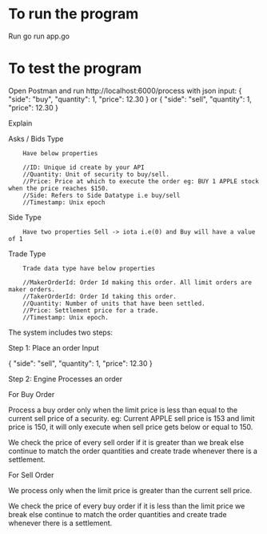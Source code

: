 # To run the program
Run go run app.go

# To test the program
Open Postman and run http://localhost:6000/process with json input: 
{
  "side": "buy",
  "quantity": 1, 
  "price": 12.30
}
or {
  "side": "sell",
  "quantity": 1, 
  "price": 12.30
}

Explain

Asks / Bids Type

        Have below properties

        //ID: Unique id create by your API
        //Quantity: Unit of security to buy/sell.
        //Price: Price at which to execute the order eg: BUY 1 APPLE stock when the price reaches $150.
        //Side: Refers to Side Datatype i.e buy/sell
        //Timestamp: Unix epoch


Side Type

        Have two properties Sell -> iota i.e(0) and Buy will have a value of 1

Trade Type

        Trade data type have below properties

        //MakerOrderId: Order Id making this order. All limit orders are maker orders.
        //TakerOrderId: Order Id taking this order.
        //Quantity: Number of units that have been settled.
        //Price: Settlement price for a trade.
        //Timestamp: Unix epoch.
        
The system includes two steps:

Step 1: Place an order
Input 

{
  "side": "sell",
  "quantity": 1, 
  "price": 12.30
}

Step 2: Engine Processes an order

For Buy Order

Process a buy order only when the limit price is less than equal to the current sell price of a security. 
eg: Current APPLE sell price is 153 and limit price is 150, it will only execute when sell price gets below or equal to 150.

We check the price of every sell order if it is greater than we break else continue to match the order quantities and create trade 
whenever there is a settlement.


For Sell Order

We process only when the limit price is greater than the current sell price.

We check the price of every buy order if it is less than the limit price we break 
else continue to match the order quantities and create trade whenever there is a settlement.





